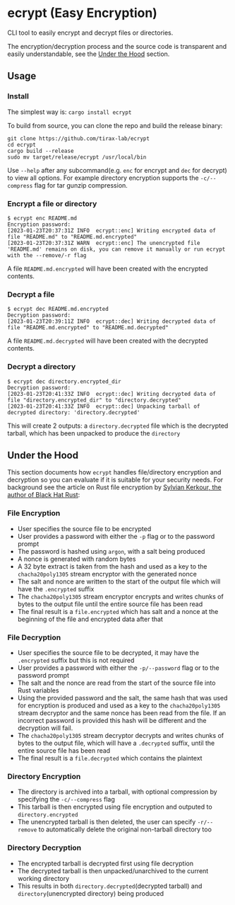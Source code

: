 # ecrypt (Easy Encryption)
CLI tool to easily encrypt and decrypt files or directories.

The encryption/decryption process and the source code is transparent and easily understandable, see the [Under the Hood](#under-the-hood) section.

## Usage
### Install
The simplest way is: `cargo install ecrypt`

To build from source, you can clone the repo and build the release binary:

```
git clone https://github.com/tirax-lab/ecrypt
cd ecrypt
cargo build --release
sudo mv target/release/ecrypt /usr/local/bin
```

Use `--help` after any subcommand(e.g. `enc` for encrypt and `dec` for decrypt) to view all options. For example directory encryption supports the `-c/--compress` flag for tar gunzip compression.

### Encrypt a file or directory

```
$ ecrypt enc README.md
Encryption password: 
[2023-01-23T20:37:31Z INFO  ecrypt::enc] Writing encrypted data of file "README.md" to "README.md.encrypted"
[2023-01-23T20:37:31Z WARN  ecrypt::enc] The unencrypted file 'README.md' remains on disk, you can remove it manually or run ecrypt with the --remove/-r flag
```

A file `README.md.encrypted` will have been created with the encrypted contents.

### Decrypt a file

```
$ ecrypt dec README.md.encrypted 
Decryption password: 
[2023-01-23T20:39:11Z INFO  ecrypt::dec] Writing decrypted data of file "README.md.encrypted" to "README.md.decrypted"
```

A file `README.md.decrypted` will have been created with the decrypted contents.

### Decrypt a directory

```
$ ecrypt dec directory.encrypted_dir 
Decryption password: 
[2023-01-23T20:41:33Z INFO  ecrypt::dec] Writing decrypted data of file "directory.encrypted_dir" to "directory.decrypted"
[2023-01-23T20:41:33Z INFO  ecrypt::dec] Unpacking tarball of decrypted directory: 'directory.decrypted'
```

This will create 2 outputs: a `directory.decrypted` file which is the decrypted tarball, which has been unpacked to produce the `directory`

## Under the Hood
This section documents how `ecrypt` handles file/directory encryption and decryption so you can evaluate if it is suitable for your security needs. For background see the article on Rust file encryption by [Sylvian Kerkour, the author of Black Hat Rust](https://kerkour.com/rust-file-encryption-chacha20poly1305-argon2):

### File Encryption

- User specifies the source file to be encrypted
- User provides a password with either the `-p` flag or to the password prompt
- The password is hashed using `argon`, with a salt being produced
- A nonce is generated with random bytes
- A 32 byte extract is taken from the hash and used as a key to the `chacha20poly1305` stream encryptor with the generated nonce
- The salt and nonce are written to the start of the output file which will have the `.encrypted` suffix
- The `chacha20poly1305` stream encryptor encrypts and writes chunks of bytes to the output file until the entire source file has been read
- The final result is a `file.encrypted` which has salt and a nonce at the beginning of the file and encrypted data after that

### File Decryption

- User specifies the source file to be decrypted, it may have the `.encrypted` suffix but this is not required
- User provides a password with either the `-p/--password` flag or to the password prompt
- The salt and the nonce are read from the start of the source file into Rust variables
- Using the provided password and the salt, the same hash that was used for encryption is produced and used as a key to the `chacha20poly1305` stream decryptor and the same nonce has been read from the file. If an incorrect password is provided this hash will be different and the decryption will fail.
- The `chacha20poly1305` stream decryptor decrypts and writes chunks of bytes to the output file, which will have a `.decrypted` suffix, until the entire source file has been read
- The final result is a `file.decrypted` which contains the plaintext

### Directory Encryption

- The directory is archived into a tarball, with optional compression by specifying the `-c/--compress` flag
- This tarball is then encrypted using file encryption and outputed to `directory.encrypted`
- The unencrypted tarball is then deleted, the user can specify `-r/--remove` to automatically delete the original non-tarball directory too

### Directory Decryption

- The encrypted tarball is decrypted first using file decryption
- The decrypted tarball is then unpacked/unarchived to the current working directory
- This results in both `directory.decrypted`(decrypted tarball) and `directory`(unencrypted directory) being produced

